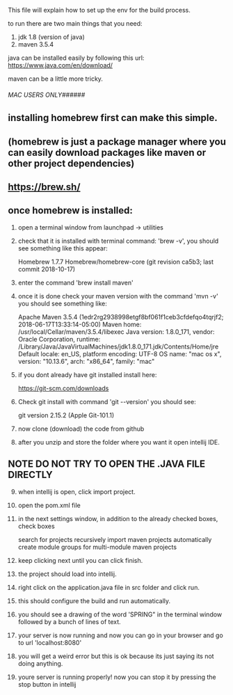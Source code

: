 This file will explain how to set up the env for the build process.

to run there are two main things that you need:
1. jdk 1.8 (version of java)
2. maven 3.5.4

java can be installed easily by following this url:
https://www.java.com/en/download/

maven can be a little more tricky.

 ###### MAC USERS ONLY######
## installing homebrew first can make this simple.
## (homebrew is just a package manager where you can easily download packages like maven or other project dependencies)

## https://brew.sh/

## once homebrew is installed:

1. open a terminal window from launchpad -> utilities
2. check that it is installed with terminal command:  'brew -v', you should see something like this appear:
        
    Homebrew 1.7.7
    Homebrew/homebrew-core (git revision ca5b3; last commit 2018-10-17)

3. enter the command 'brew install maven'
4. once it is done check your maven version with the command 'mvn -v' you should see something like:

    Apache Maven 3.5.4 (1edr2rg2938998etgf8bf061f1ceb3cfdefqo4tqrjf2; 2018-06-17T13:33:14-05:00)
    Maven home: /usr/local/Cellar/maven/3.5.4/libexec
    Java version: 1.8.0_171, vendor: Oracle Corporation, runtime: /Library/Java/JavaVirtualMachines/jdk1.8.0_171.jdk/Contents/Home/jre
    Default locale: en_US, platform encoding: UTF-8
    OS name: "mac os x", version: "10.13.6", arch: "x86_64", family: "mac"

5. if you dont already have git installed install here:

    https://git-scm.com/downloads

6. Check git install with command 'git --version' you should see:

    git version 2.15.2 (Apple Git-101.1)

7. now clone (download) the code from github
8. after you unzip and store the folder where you want it open intellij IDE.

## NOTE DO NOT TRY TO OPEN THE .JAVA FILE DIRECTLY

9. when intellij is open, click import project.
10. open the pom.xml file
11. in the next settings window, in addition to the already checked boxes, check boxes 

    search for projects recursively
    import maven projects automatically
    create module groups for multi-module maven projects 

12. keep clicking next until you can click finish.
13. the project should load into intellij. 
14. right click on the application.java file in src folder and click run.
15. this should configure the build and run automatically.
16. you should see a drawing of the word 'SPRING" in the terminal window followed by a bunch of lines of text.
17. your server is now running and now you can go in your browser and go to url 'localhost:8080'
18. you will get a weird error but this is ok because its just saying its not doing anything.
19. youre server is running properly! now you can stop it by pressing the stop button in intellij








